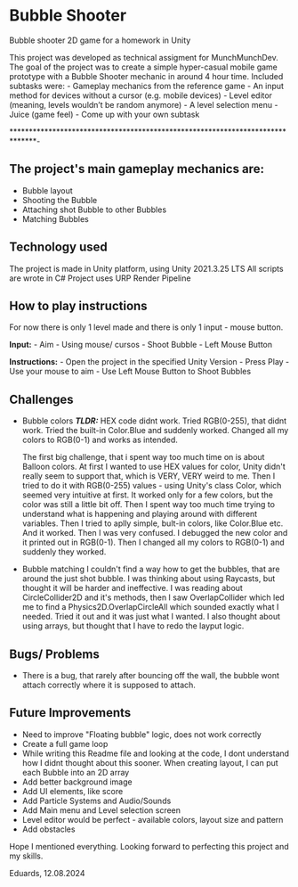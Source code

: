 # Bubble Shooter
 Bubble shooter 2D game for a homework in Unity

This project was developed as technical assigment for MunchMunchDev. 
The goal of the project was to create a simple hyper-casual mobile 
game prototype with a Bubble Shooter mechanic in around 4 hour time.
Included subtasks were:
	- Gameplay mechanics from the reference game
	- An input method for devices without a cursor (e.g. mobile devices)
	- Level editor (meaning, levels wouldn’t be random anymore)
	- A level selection menu
	- Juice (game feel)
	- Come up with your own subtask

******************************************************************************-

## The project's main gameplay mechanics are:
- Bubble layout
- Shooting the Bubble
- Attaching shot Bubble to other Bubbles
- Matching Bubbles


## Technology used
The project is made in Unity platform, using Unity 2021.3.25 LTS
All scripts are wrote in C#
Project uses URP Render Pipeline


## How to play instructions
For now there is only 1 level made and there is only 1 input - mouse button.

**Input:**
	- Aim - Using mouse/ cursos
	- Shoot Bubble 	- Left Mouse Button

**Instructions:**
	- Open the project in the specified Unity Version
	- Press Play
	- Use your mouse to aim
	- Use Left Mouse Button to Shoot Bubbles


## Challenges
- Bubble colors
	_**TLDR:**_ HEX code didnt work. Tried RGB(0-255), that didnt work. Tried the
		  built-in Color.Blue and suddenly worked. Changed all my colors to
		  RGB(0-1) and works as intended.
  
	The first big challenge, that i spent way too much time on is about
	Balloon colors. At first I wanted to use HEX values for color, Unity
	didn't really seem to support that, which is VERY, VERY weird to me.
	Then I tried to do it with RGB(0-255) values - using Unity's class
	Color, which seemed very intuitive at first. It worked only for a few
	colors, but the color was still a little bit off. Then I spent way too
	much time trying to understand what is happening and playing around with
	different variables. Then I tried to aplly simple, bult-in colors, like 
	Color.Blue etc. And it worked. Then I was very confused. I debugged the
	new color and it printed out in RGB(0-1). Then I changed all my colors
	to RGB(0-1) and suddenly they worked.

- Bubble matching
	I couldn't find a way how to get the bubbles, that are around the 
	just shot bubble. I was thinking about using Raycasts, but thought it
	will be harder and ineffective. I was reading about CircleCollider2D 
	and it's methods, then I saw OverlapCollider which led me to find a
	Physics2D.OverlapCircleAll which sounded exactly what I needed. Tried
	it out and it was just what I wanted. I also thought about using arrays,
	but thought that I have to redo the layput logic.


## Bugs/ Problems
- There is a bug, that rarely after bouncing off the wall, the bubble wont
	attach correctly where it is supposed to attach.


## Future Improvements
- Need to improve "Floating bubble" logic, does not work correctly
- Create a full game loop
- While writing this Readme file and looking at the code, I dont understand
  how I didnt thought about this sooner. When creating layout, I can put each
  Bubble into an 2D array
- Add better background image
- Add UI elements, like score
- Add Particle Systems and Audio/Sounds
- Add Main menu and Level selection screen
- Level editor would be perfect - available colors, layout size and pattern
- Add obstacles


Hope I mentioned everything.
Looking forward to perfecting this project and my skills.


Eduards, 12.08.2024
